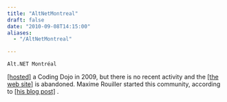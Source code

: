 ```yaml
---
title: "AltNetMontreal"
draft: false
date: "2010-09-08T14:15:00"
aliases:
  - "/AltNetMontreal"

---
```

    Alt.NET Montréal
[\[hosted\]](http://www.eventbrite.com/org/214362104?s=1219642) a Coding
Dojo in 2009, but there is no recent activity and the [\[the web
site\]](http://www.altnetmontreal.com) is abandoned. Maxime Rouiller
started this community, according to [\[his blog
post\]](http://blog.decayingcode.com/2009/06/if-you-build-it-they-will-come-or-how.html)
.
